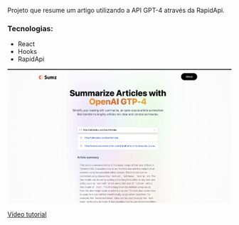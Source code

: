 Projeto que resume um artigo utilizando a API GPT-4 através da RapidApi.


### Tecnologias:
- React
- Hooks
- RapidApi


![Alt text](image.png)

[Vídeo tutorial](https://www.youtube.com/watch?v=A6g8xc0MoiY)